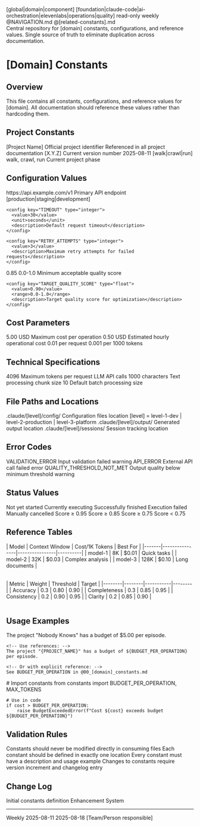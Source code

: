 <document type="constants" version="3.1.0" enhanced="2025-08-11">
  <metadata>
    <title>[Domain] Constants and Configuration</title>
    <scope>[global|domain|component]</scope>
    <category>[foundation|claude-code|ai-orchestration|elevenlabs|operations|quality]</category>
    <mutability>read-only</mutability>
    <validation-frequency>weekly</validation-frequency>
    <navigation>
      <index>@NAVIGATION.md</index>
      <related>@[related-constants].md</related>
    </navigation>
  </metadata>

  <summary>
    Central repository for [domain] constants, configurations, and reference values.
    Single source of truth to eliminate duplication across documentation.
  </summary>
</document>

# [Domain] Constants

## Overview

<purpose>
  This file contains all constants, configurations, and reference values for [domain].
  All documentation should reference these values rather than hardcoding them.
</purpose>

## Project Constants

<project-constants>
  <constant name="PROJECT_NAME" type="string">
    <value>[Project Name]</value>
    <description>Official project identifier</description>
    <usage>Referenced in all project documentation</usage>
  </constant>
  
  <constant name="VERSION" type="string">
    <value>[X.Y.Z]</value>
    <description>Current version number</description>
    <modified>2025-08-11</modified>
  </constant>
  
  <constant name="PHASE" type="enum">
    <value>[walk|crawl|run]</value>
    <options>walk, crawl, run</options>
    <description>Current project phase</description>
  </constant>
</project-constants>

## Configuration Values

<configuration>
  <section name="API Settings">
    <config key="BASE_URL" type="url">
      <value>https://api.example.com/v1</value>
      <description>Primary API endpoint</description>
      <environment>[production|staging|development]</environment>
    </config>
    
    <config key="TIMEOUT" type="integer">
      <value>30</value>
      <unit>seconds</unit>
      <description>Default request timeout</description>
    </config>
    
    <config key="RETRY_ATTEMPTS" type="integer">
      <value>3</value>
      <description>Maximum retry attempts for failed requests</description>
    </config>
  </section>
  
  <section name="Quality Thresholds">
    <config key="MIN_QUALITY_SCORE" type="float">
      <value>0.85</value>
      <range>0.0-1.0</range>
      <description>Minimum acceptable quality score</description>
    </config>
    
    <config key="TARGET_QUALITY_SCORE" type="float">
      <value>0.90</value>
      <range>0.0-1.0</range>
      <description>Target quality score for optimization</description>
    </config>
  </section>
</configuration>

## Cost Parameters

<cost-parameters>
  <parameter name="BUDGET_PER_OPERATION" type="currency">
    <value>5.00</value>
    <currency>USD</currency>
    <description>Maximum cost per operation</description>
  </parameter>
  
  <parameter name="HOURLY_RATE" type="currency">
    <value>0.50</value>
    <currency>USD</currency>
    <description>Estimated hourly operational cost</description>
  </parameter>
  
  <parameter name="API_COST_PER_CALL" type="currency">
    <service name="Service1">
      <value>0.01</value>
      <unit>per request</unit>
    </service>
    <service name="Service2">
      <value>0.001</value>
      <unit>per 1000 tokens</unit>
    </service>
  </parameter>
</cost-parameters>

## Technical Specifications

<specifications>
  <spec name="MAX_TOKENS" type="integer">
    <value>4096</value>
    <description>Maximum tokens per request</description>
    <applies-to>LLM API calls</applies-to>
  </spec>
  
  <spec name="CHUNK_SIZE" type="integer">
    <value>1000</value>
    <unit>characters</unit>
    <description>Text processing chunk size</description>
  </spec>
  
  <spec name="BATCH_SIZE" type="integer">
    <value>10</value>
    <description>Default batch processing size</description>
  </spec>
</specifications>

## File Paths and Locations

<paths>
  <path name="CONFIG_DIR" type="directory">
    <value>.claude/[level]/config/</value>
    <description>Configuration files location</description>
    <pattern>[level] = level-1-dev | level-2-production | level-3-platform</pattern>
  </path>
  
  <path name="OUTPUT_DIR" type="directory">
    <value>.claude/[level]/output/</value>
    <description>Generated output location</description>
  </path>
  
  <path name="SESSIONS_DIR" type="directory">
    <value>.claude/[level]/sessions/</value>
    <description>Session tracking location</description>
  </path>
</paths>

## Error Codes

<error-codes>
  <error code="E001">
    <name>VALIDATION_ERROR</name>
    <description>Input validation failed</description>
    <severity>warning</severity>
  </error>
  
  <error code="E002">
    <name>API_ERROR</name>
    <description>External API call failed</description>
    <severity>error</severity>
  </error>
  
  <error code="E003">
    <name>QUALITY_THRESHOLD_NOT_MET</name>
    <description>Output quality below minimum threshold</description>
    <severity>warning</severity>
  </error>
</error-codes>

## Status Values

<status-values>
  <status-set name="Workflow Status">
    <status value="pending">Not yet started</status>
    <status value="in_progress">Currently executing</status>
    <status value="completed">Successfully finished</status>
    <status value="failed">Execution failed</status>
    <status value="cancelled">Manually cancelled</status>
  </status-set>
  
  <status-set name="Quality Status">
    <status value="excellent">Score ≥ 0.95</status>
    <status value="good">Score ≥ 0.85</status>
    <status value="acceptable">Score ≥ 0.75</status>
    <status value="poor">Score < 0.75</status>
  </status-set>
</status-values>

## Reference Tables

<reference-tables>
  <table name="Model Capabilities">
    | Model | Context Window | Cost/1K Tokens | Best For |
    |-------|----------------|----------------|----------|
    | model-1 | 8K | $0.01 | Quick tasks |
    | model-2 | 32K | $0.03 | Complex analysis |
    | model-3 | 128K | $0.10 | Long documents |
  </table>
  
  <table name="Quality Metrics">
    | Metric | Weight | Threshold | Target |
    |--------|--------|-----------|--------|
    | Accuracy | 0.3 | 0.80 | 0.90 |
    | Completeness | 0.3 | 0.85 | 0.95 |
    | Consistency | 0.2 | 0.90 | 0.95 |
    | Clarity | 0.2 | 0.85 | 0.90 |
  </table>
</reference-tables>

## Usage Examples

<usage>
  <example language="markdown">
    <!-- Instead of hardcoding: -->
    The project "Nobody Knows" has a budget of $5.00 per episode.
    
    <!-- Use references: -->
    The project "{PROJECT_NAME}" has a budget of ${BUDGET_PER_OPERATION} per episode.
    
    <!-- Or with explicit reference: -->
    See BUDGET_PER_OPERATION in @00_[domain]_constants.md
  </example>
  
  <example language="python">
    # Import constants
    from constants import BUDGET_PER_OPERATION, MAX_TOKENS
    
    # Use in code
    if cost > BUDGET_PER_OPERATION:
        raise BudgetExceededError(f"Cost ${cost} exceeds budget ${BUDGET_PER_OPERATION}")
  </example>
</usage>

## Validation Rules

<validation>
  <rule name="Immutability">
    Constants should never be modified directly in consuming files
  </rule>
  
  <rule name="Single Source">
    Each constant should be defined in exactly one location
  </rule>
  
  <rule name="Documentation">
    Every constant must have a description and usage example
  </rule>
  
  <rule name="Versioning">
    Changes to constants require version increment and changelog entry
  </rule>
</validation>

## Change Log

<changelog>
  <entry date="2025-08-11" version="3.1.0">
    <change>Initial constants definition</change>
    <author>Enhancement System</author>
  </entry>
</changelog>

---

<maintenance>
  <review-frequency>Weekly</review-frequency>
  <last-validated>2025-08-11</last-validated>
  <next-review>2025-08-18</next-review>
  <owner>[Team/Person responsible]</owner>
</maintenance>